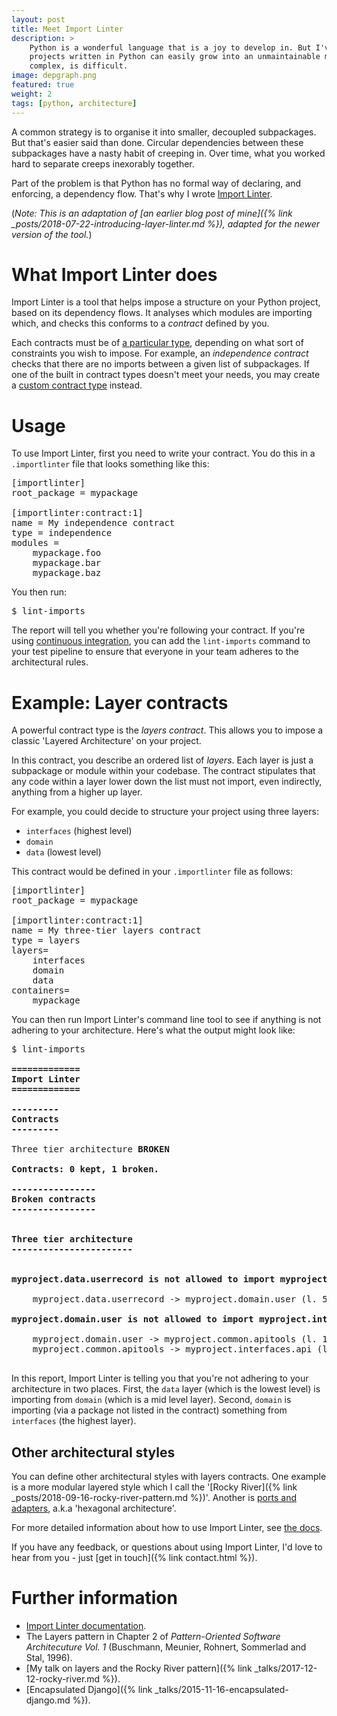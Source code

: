```yaml
---
layout: post
title: Meet Import Linter
description: >
    Python is a wonderful language that is a joy to develop in. But I've found that
    projects written in Python can easily grow into an unmaintainable mess. Keeping a code base maintainable, particularly when it's large and
    complex, is difficult.
image: depgraph.png
featured: true
weight: 2
tags: [python, architecture]
---
```


A common strategy is to organise it into smaller, decoupled
subpackages. But that's easier said than done. Circular dependencies between these subpackages
have a nasty habit of creeping in. Over time, what you worked hard to separate
 creeps inexorably together.

Part of the problem is that Python has no formal way of declaring, and enforcing,
a dependency flow. That's why I wrote [Import Linter](https://github.com/seddonym/import-linter).

(*Note: This is an adaptation of [an earlier blog post of mine]({% link _posts/2018-07-22-introducing-layer-linter.md %}),
adapted for the newer version of the tool.*)

# What Import Linter does

Import Linter is a tool that helps impose a structure on your Python project, based on its 
dependency flows. It analyses which modules are importing which, and checks this conforms to a *contract* defined by you.

Each contracts must be of [a particular type](https://import-linter.readthedocs.io/en/latest/contract_types.html),
depending on what sort of constraints you wish to impose. For example, an *independence contract* checks that there are
no imports between a given list of subpackages. If one of the built in contract types doesn't meet your needs, you
may create a [custom contract type](https://import-linter.readthedocs.io/en/latest/custom_contract_types.html) instead.

# Usage

To use Import Linter, first you need to write your contract. You do this in a ``.importlinter``
file that looks something like this:

<pre>
[importlinter]
root_package = mypackage

[importlinter:contract:1]
name = My independence contract
type = independence
modules =
    mypackage.foo
    mypackage.bar
    mypackage.baz
</pre>

You then run:

<pre>
$ lint-imports
</pre>

The report will tell you whether you're following your contract. If you're using
[continuous integration](https://en.wikipedia.org/wiki/Continuous_integration),
you can add the ``lint-imports`` command to your test pipeline to ensure that everyone in your team adheres to the
architectural rules.

# Example: Layer contracts

A powerful contract type is the *layers contract*. This allows you to impose a classic 'Layered Architecture' on
your project. 

In this contract, you describe an ordered list of *layers*. Each layer is just a subpackage or module
within your codebase. The contract stipulates that any code within a layer lower down the list
must not import, even indirectly, anything from a higher up layer.

For example, you could decide to structure your project using three layers:

- ``interfaces`` (highest level)
- ``domain``
- ``data`` (lowest level)

This contract would be defined in your ``.importlinter`` file as follows:

<pre>
[importlinter]
root_package = mypackage

[importlinter:contract:1]
name = My three-tier layers contract
type = layers
layers=
    interfaces
    domain
    data
containers=
    mypackage
</pre>

You can then run Import Linter's command line tool to see if anything is not adhering
to your architecture. Here's what the output might look like:

<pre class="console">
$ lint-imports
<strong>
=============
Import Linter
=============

---------
Contracts
---------
</strong>
Three tier architecture <strong class='error'>BROKEN</strong>
<div class='error'><strong>
Contracts: 0 kept, 1 broken.

----------------
Broken contracts
----------------


Three tier architecture
-----------------------
</strong>

<strong>myproject.data.userrecord is not allowed to import myproject.domain.user:</strong>

    myproject.data.userrecord -> myproject.domain.user (l. 5)

<strong>myproject.domain.user is not allowed to import myproject.interfaces.api:</strong>

    myproject.domain.user -> myproject.common.apitools (l. 1)
    myproject.common.apitools -> myproject.interfaces.api (l. 10)
</div>
</pre>

In this report, Import Linter is telling you that you're not
adhering to your architecture in two places. First, the `data` layer
(which is the lowest level) is importing from `domain` (which is a mid level layer).
Second, `domain` is importing (via a package not listed in the contract) something
from `interfaces` (the highest layer).

## Other architectural styles

You can define other architectural styles with layers contracts. One example is a more modular layered style which I
call the '[Rocky River]({% link _posts/2018-09-16-rocky-river-pattern.md %})'. Another is
[ports and adapters](https://herbertograca.com/2017/09/14/ports-adapters-architecture/), a.k.a 'hexagonal architecture'.

For more detailed information about how to use Import Linter, see [the docs](https://import-linter.readthedocs.io).

If you have any feedback, or questions about using Import Linter, I'd love to hear from you - just [get in touch]({% link contact.html %}).

# Further information

- [Import Linter documentation](https://import-linter.readthedocs.io).
- The Layers pattern in Chapter 2 of <em>Pattern-Oriented Software Architecuture Vol. 1</em> (Buschmann, Meunier, Rohnert, Sommerlad and Stal, 1996).
- [My talk on layers and the Rocky River pattern]({% link _talks/2017-12-12-rocky-river.md %}).
- [Encapsulated Django]({% link _talks/2015-11-16-encapsulated-django.md %}).



